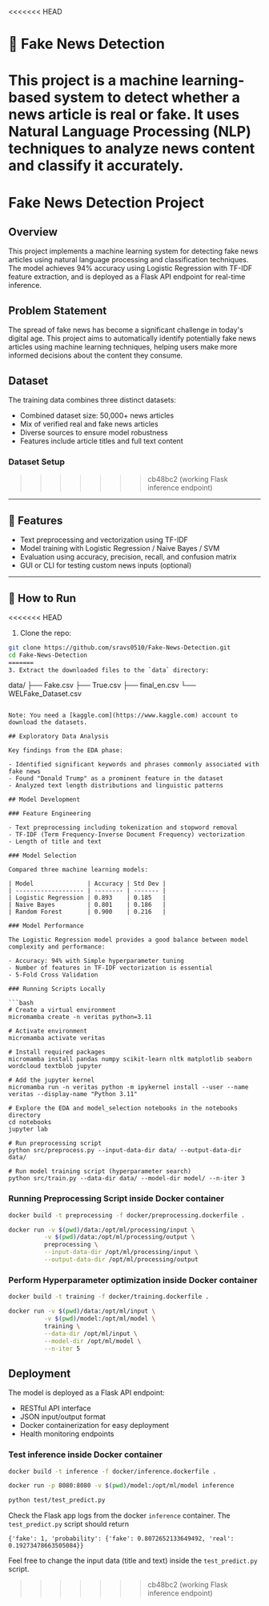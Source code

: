<<<<<<< HEAD
# 📰 Fake News Detection

This project is a machine learning-based system to detect whether a news article is **real or fake**. It uses Natural Language Processing (NLP) techniques to analyze news content and classify it accurately.
=======
# Fake News Detection Project

## Overview

This project implements a machine learning system for detecting fake news articles using natural language processing and classification techniques. The model achieves 94% accuracy using Logistic Regression with TF-IDF feature extraction, and is deployed as a Flask API endpoint for real-time inference.

## Problem Statement

The spread of fake news has become a significant challenge in today's digital age. This project aims to automatically identify potentially fake news articles using machine learning techniques, helping users make more informed decisions about the content they consume.

## Dataset

The training data combines three distinct datasets:

- Combined dataset size: 50,000+ news articles
- Mix of verified real and fake news articles
- Diverse sources to ensure model robustness
- Features include article titles and full text content

### Dataset Setup
>>>>>>> cb48bc2 (working Flask inference endpoint)

---

## 📌 Features

- Text preprocessing and vectorization using TF-IDF
- Model training with Logistic Regression / Naive Bayes / SVM
- Evaluation using accuracy, precision, recall, and confusion matrix
- GUI or CLI for testing custom news inputs (optional)

---

## 🚀 How to Run

<<<<<<< HEAD
1. Clone the repo:

```bash
git clone https://github.com/sravs0510/Fake-News-Detection.git
cd Fake-News-Detection
=======
3. Extract the downloaded files to the `data` directory:
   ```
   data/
   ├── Fake.csv
   ├── True.csv
   ├── final_en.csv
   └── WELFake_Dataset.csv
   ```

Note: You need a [kaggle.com](https://www.kaggle.com) account to download the datasets.

## Exploratory Data Analysis

Key findings from the EDA phase:

- Identified significant keywords and phrases commonly associated with fake news
- Found "Donald Trump" as a prominent feature in the dataset
- Analyzed text length distributions and linguistic patterns

## Model Development

### Feature Engineering

- Text preprocessing including tokenization and stopword removal
- TF-IDF (Term Frequency-Inverse Document Frequency) vectorization
- Length of title and text

### Model Selection

Compared three machine learning models:

| Model               | Accuracy | Std Dev |
| ------------------- | -------- | ------- |
| Logistic Regression | 0.893    | 0.185   |
| Naive Bayes         | 0.801    | 0.186   |
| Random Forest       | 0.900    | 0.216   |

### Model Performance

The Logistic Regression model provides a good balance between model complexity and performance:

- Accuracy: 94% with Simple hyperparameter tuning
- Number of features in TF-IDF vectorization is essential
- 5-Fold Cross Validation

### Running Scripts Locally

```bash
# Create a virtual environment
micromamba create -n veritas python=3.11

# Activate environment
micromamba activate veritas

# Install required packages
micromamba install pandas numpy scikit-learn nltk matplotlib seaborn wordcloud textblob jupyter

# Add the jupyter kernel
micromamba run -n veritas python -m ipykernel install --user --name veritas --display-name "Python 3.11"

# Explore the EDA and model_selection notebooks in the notebooks directory
cd notebooks
jupyter lab

# Run preprocessing script
python src/preprocess.py --input-data-dir data/ --output-data-dir data/

# Run model training script (hyperparameter search)
python src/train.py --data-dir data/ --model-dir model/ --n-iter 3
```

### Running Preprocessing Script inside Docker container

```bash
docker build -t preprocessing -f docker/preprocessing.dockerfile .

docker run -v $(pwd)/data:/opt/ml/processing/input \
          -v $(pwd)/data:/opt/ml/processing/output \
          preprocessing \
          --input-data-dir /opt/ml/processing/input \
          --output-data-dir /opt/ml/processing/output
```

### Perform Hyperparameter optimization inside Docker container

```bash
docker build -t training -f docker/training.dockerfile .

docker run -v $(pwd)/data:/opt/ml/input \
          -v $(pwd)/model:/opt/ml/model \
          training \
          --data-dir /opt/ml/input \
          --model-dir /opt/ml/model \
          --n-iter 5
```

## Deployment

The model is deployed as a Flask API endpoint:

- RESTful API interface
- JSON input/output format
- Docker containerization for easy deployment
- Health monitoring endpoints

### Test inference inside Docker container

```bash
docker build -t inference -f docker/inference.dockerfile .

docker run -p 8080:8080 -v $(pwd)/model:/opt/ml/model inference

python test/test_predict.py
```

Check the Flask app logs from the docker `inference` container. The `test_predict.py` script should return

`{'fake': 1, 'probability': {'fake': 0.8072652133649492, 'real': 0.19273478663505084}}`

Feel free to change the input data (title and text) inside the `test_predict.py` script.
>>>>>>> cb48bc2 (working Flask inference endpoint)
